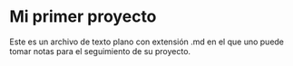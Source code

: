 Mi primer proyecto
==================

Este es un archivo de texto plano con extensión .md
en el que uno puede tomar notas para el seguimiento de 
su proyecto.
